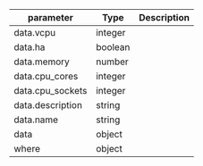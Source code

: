 | parameter | Type | Description |
| ----------- | ----------- |----------- |
| data.vcpu  |  integer  |    |
| data.ha  |  boolean  |    |
| data.memory  |  number  |    |
| data.cpu_cores  |  integer  |    |
| data.cpu_sockets  |  integer  |    |
| data.description  |  string  |    |
| data.name  |  string  |    |
| data  |  object  |    |
| where  |  object  |    |